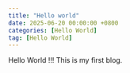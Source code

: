 ```yaml
---
title: "Hello world"
date: 2025-06-20 00:00:00 +0800
categories: [Hello World]
tag: [Hello World]
---
```


Hello World !!! This is my first blog.